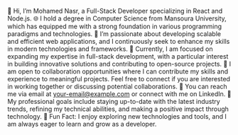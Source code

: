 👋 Hi, I’m Mohamed Nasr, a Full-Stack Developer specializing in React and Node.js.
🌐 I hold a degree in Computer Science from Mansoura University, which has equipped me with a strong foundation in various programming paradigms and technologies.
🧩 I’m passionate about developing scalable and efficient web applications, and I continuously seek to enhance my skills in modern technologies and frameworks.
💼 Currently, I am focused on expanding my expertise in full-stack development, with a particular interest in building innovative solutions and contributing to open-source projects.
🤝 I am open to collaboration opportunities where I can contribute my skills and experience to meaningful projects. Feel free to connect if you are interested in working together or discussing potential collaborations.
📧 You can reach me via email at your-email@example.com or connect with me on LinkedIn.
🎯 My professional goals include staying up-to-date with the latest industry trends, refining my technical abilities, and making a positive impact through technology.
🌟 Fun Fact: I enjoy exploring new technologies and tools, and I am always eager to learn and grow as a developer.
<!---
MohamedNasr18/MohamedNasr18 is a ✨ special ✨ repository because its `README.md` (this file) appears on your GitHub profile.
You can click the Preview link to take a look at your changes.
--->
